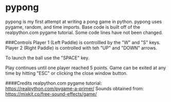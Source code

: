 # pypong
pypong is my first attempt at writing a pong game in python.
pypong uses pygame, random, and time imports.
Base code is built off of the realpython.com pygame tutorial. Some code lines have not been changed.

###Controls
Player 1 (Left Paddle) is controllled by the "W" and "S" keys.
Player 2 (Right Paddle) is controlled with teh "UP" and "DOWN" arrows.

To launch the ball use the "SPACE" key.

Play continues until one player reached 5 points.
Game can be exited at any time by hitting "ESC" or clicking the close window button.

####Credits
realpython.com pygame tutorial: https://realpython.com/pygame-a-primer/
Sounds obtained from: https://mixkit.co/free-sound-effects/game/
